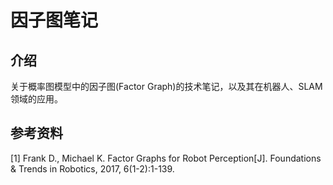 # 因子图笔记

## 介绍

关于概率图模型中的因子图(Factor Graph)的技术笔记，以及其在机器人、SLAM领域的应用。



## 参考资料

[1] Frank D., Michael K. Factor Graphs for Robot Perception[J]. Foundations & Trends in Robotics, 2017, 6(1-2):1-139.